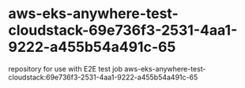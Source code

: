 # aws-eks-anywhere-test-cloudstack-69e736f3-2531-4aa1-9222-a455b54a491c-65
repository for use with E2E test job aws-eks-anywhere-test-cloudstack:69e736f3-2531-4aa1-9222-a455b54a491c-65
